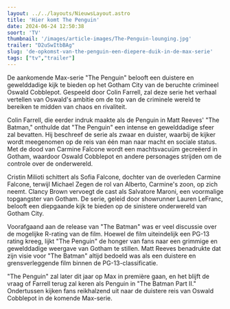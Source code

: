 ```yaml
---
layout: ../../layouts/NieuwsLayout.astro
title: 'Hier komt The Penguin'
date: 2024-06-24 12:50:38
soort: 'TV'
thumbnail: '/images/article-images/The-Penguin-lounging.jpg'
trailer: "D2uSwItbBAg"
slug: 'de-opkomst-van-the-penguin-een-diepere-duik-in-de-max-serie'
tags: ["tv","trailer"]
---
```


De aankomende Max-serie "The Penguin" belooft een duistere en gewelddadige kijk te bieden op het Gotham City van de beruchte crimineel Oswald Cobblepot. Gespeeld door Colin Farrell, zal deze serie het verhaal vertellen van Oswald's ambitie om de top van de criminele wereld te bereiken te midden van chaos en rivaliteit.

Colin Farrell, die eerder indruk maakte als de Penguin in Matt Reeves' "The Batman," onthulde dat "The Penguin" een intense en gewelddadige sfeer zal bevatten. Hij beschreef de serie als zwaar en duister, waarbij de kijker wordt meegenomen op de reis van één man naar macht en sociale status. Met de dood van Carmine Falcone wordt een machtsvacuüm gecreëerd in Gotham, waardoor Oswald Cobblepot en andere personages strijden om de controle over de onderwereld.

Cristin Milioti schittert als Sofia Falcone, dochter van de overleden Carmine Falcone, terwijl Michael Zegen de rol van Alberto, Carmine's zoon, op zich neemt. Clancy Brown vervoegt de cast als Salvatore Maroni, een voormalige topgangster van Gotham. De serie, geleid door showrunner Lauren LeFranc, belooft een diepgaande kijk te bieden op de sinistere onderwereld van Gotham City.

Voorafgaand aan de release van "The Batman" was er veel discussie over de mogelijke R-rating van de film. Hoewel de film uiteindelijk een PG-13 rating kreeg, lijkt "The Penguin" de honger van fans naar een grimmige en gewelddadige weergave van Gotham te stillen. Matt Reeves benadrukte dat zijn visie voor "The Batman" altijd bedoeld was als een duistere en grensverleggende film binnen de PG-13-classificatie.

"The Penguin" zal later dit jaar op Max in première gaan, en het blijft de vraag of Farrell terug zal keren als Penguin in "The Batman Part II." Ondertussen kijken fans reikhalzend uit naar de duistere reis van Oswald Cobblepot in de komende Max-serie.
